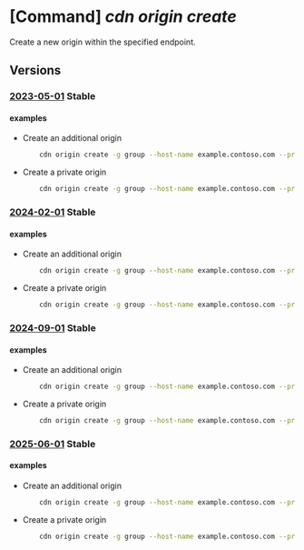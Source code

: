 # [Command] _cdn origin create_

Create a new origin within the specified endpoint.

## Versions

### [2023-05-01](/Resources/mgmt-plane/L3N1YnNjcmlwdGlvbnMve30vcmVzb3VyY2Vncm91cHMve30vcHJvdmlkZXJzL21pY3Jvc29mdC5jZG4vcHJvZmlsZXMve30vZW5kcG9pbnRzL3t9L29yaWdpbnMve30=/2023-05-01.xml) **Stable**

<!-- mgmt-plane /subscriptions/{}/resourcegroups/{}/providers/microsoft.cdn/profiles/{}/endpoints/{}/origins/{} 2023-05-01 -->

#### examples

- Create an additional origin
    ```bash
        cdn origin create -g group --host-name example.contoso.com --profile-name profile --endpoint-name endpoint -n origin --host-name example.contoso.com --origin-host-header example.contoso.com --http-port 80 --https-port 443
    ```

- Create a private origin
    ```bash
        cdn origin create -g group --host-name example.contoso.com --profile-name profile --endpoint-name endpoint -n origin --http-port 80 --https-port 443 --private-link-resource-id /subscriptions/00000000-0000-0000-0000-000000000000/resourceGroups/group/providers/Microsoft.Network/privateLinkServices/pls --private-link-location EastUS --private-link-approval-message 'Please approve this request'
    ```

### [2024-02-01](/Resources/mgmt-plane/L3N1YnNjcmlwdGlvbnMve30vcmVzb3VyY2Vncm91cHMve30vcHJvdmlkZXJzL21pY3Jvc29mdC5jZG4vcHJvZmlsZXMve30vZW5kcG9pbnRzL3t9L29yaWdpbnMve30=/2024-02-01.xml) **Stable**

<!-- mgmt-plane /subscriptions/{}/resourcegroups/{}/providers/microsoft.cdn/profiles/{}/endpoints/{}/origins/{} 2024-02-01 -->

#### examples

- Create an additional origin
    ```bash
        cdn origin create -g group --host-name example.contoso.com --profile-name profile --endpoint-name endpoint -n origin --host-name example.contoso.com --origin-host-header example.contoso.com --http-port 80 --https-port 443
    ```

- Create a private origin
    ```bash
        cdn origin create -g group --host-name example.contoso.com --profile-name profile --endpoint-name endpoint -n origin --http-port 80 --https-port 443 --private-link-resource-id /subscriptions/00000000-0000-0000-0000-000000000000/resourceGroups/group/providers/Microsoft.Network/privateLinkServices/pls --private-link-location EastUS --private-link-approval-message 'Please approve this request'
    ```

### [2024-09-01](/Resources/mgmt-plane/L3N1YnNjcmlwdGlvbnMve30vcmVzb3VyY2Vncm91cHMve30vcHJvdmlkZXJzL21pY3Jvc29mdC5jZG4vcHJvZmlsZXMve30vZW5kcG9pbnRzL3t9L29yaWdpbnMve30=/2024-09-01.xml) **Stable**

<!-- mgmt-plane /subscriptions/{}/resourcegroups/{}/providers/microsoft.cdn/profiles/{}/endpoints/{}/origins/{} 2024-09-01 -->

#### examples

- Create an additional origin
    ```bash
        cdn origin create -g group --host-name example.contoso.com --profile-name profile --endpoint-name endpoint -n origin --host-name example.contoso.com --origin-host-header example.contoso.com --http-port 80 --https-port 443
    ```

- Create a private origin
    ```bash
        cdn origin create -g group --host-name example.contoso.com --profile-name profile --endpoint-name endpoint -n origin --http-port 80 --https-port 443 --private-link-resource-id /subscriptions/00000000-0000-0000-0000-000000000000/resourceGroups/group/providers/Microsoft.Network/privateLinkServices/pls --private-link-location EastUS --private-link-approval-message 'Please approve this request'
    ```

### [2025-06-01](/Resources/mgmt-plane/L3N1YnNjcmlwdGlvbnMve30vcmVzb3VyY2Vncm91cHMve30vcHJvdmlkZXJzL21pY3Jvc29mdC5jZG4vcHJvZmlsZXMve30vZW5kcG9pbnRzL3t9L29yaWdpbnMve30=/2025-06-01.xml) **Stable**

<!-- mgmt-plane /subscriptions/{}/resourcegroups/{}/providers/microsoft.cdn/profiles/{}/endpoints/{}/origins/{} 2025-06-01 -->

#### examples

- Create an additional origin
    ```bash
        cdn origin create -g group --host-name example.contoso.com --profile-name profile --endpoint-name endpoint -n origin --host-name example.contoso.com --origin-host-header example.contoso.com --http-port 80 --https-port 443
    ```

- Create a private origin
    ```bash
        cdn origin create -g group --host-name example.contoso.com --profile-name profile --endpoint-name endpoint -n origin --http-port 80 --https-port 443 --private-link-resource-id /subscriptions/00000000-0000-0000-0000-000000000000/resourceGroups/group/providers/Microsoft.Network/privateLinkServices/pls --private-link-location EastUS --private-link-approval-message 'Please approve this request'
    ```
